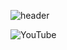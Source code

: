 ![header](https://capsule-render.vercel.app/api?type=wave&color=auto&height=300&section=header&text=Her's%20room&fontSize=90)

![YouTube](https://img.shields.io/badge/YouTube-FF0000?style=for-the-badge&logo=YouTube&logoColor=white)

<!--
**her9797/her9797** is a ✨ _special_ ✨ repository because its `README.md` (this file) appears on your GitHub profile.
-->
